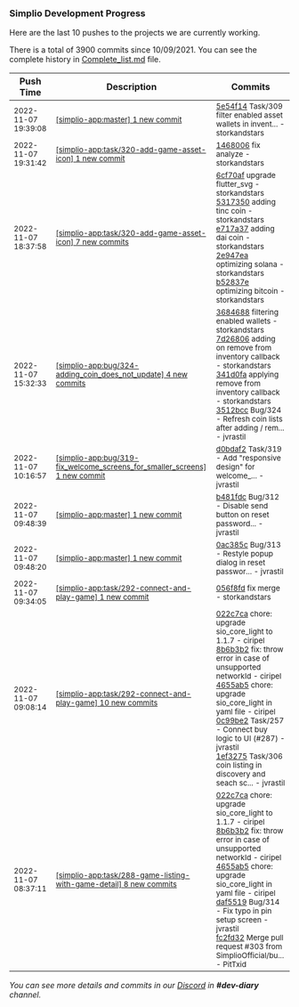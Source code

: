 
### Simplio Development Progress

Here are the last 10 pushes to the projects we are currently working.

There is a total of 3900 commits since 10/09/2021. You can see the complete history in
 [Complete_list.md](Complete_list.md) file.

| Push Time | Description | Commits |
| --- | --- | --- |
| <sub>2022-11-07 19:39:08</sub> | <sub>[[simplio-app:master] 1 new commit](https://github.com/SimplioOfficial/simplio-app/commit/5e54f14fa693b7b2419257f5c18068844fd2325c)</sub> | <sub>[5e54f14](https://github.com/SimplioOfficial/simplio-app/commit/5e54f14fa693b7b2419257f5c18068844fd2325c) Task/309 filter enabled asset wallets in invent... - storkandstars</sub> |
| <sub>2022-11-07 19:31:42</sub> | <sub>[[simplio-app:task/320\-add\-game\-asset\-icon] 1 new commit](https://github.com/SimplioOfficial/simplio-app/commit/14680065e7b507a95f9d7acc2f5d49a1f34709e2)</sub> | <sub>[1468006](https://github.com/SimplioOfficial/simplio-app/commit/14680065e7b507a95f9d7acc2f5d49a1f34709e2) fix analyze - storkandstars</sub> |
| <sub>2022-11-07 18:37:58</sub> | <sub>[[simplio-app:task/320\-add\-game\-asset\-icon] 7 new commits](https://github.com/SimplioOfficial/simplio-app/compare/c43dba1ea00f...2a7db6ebe324)</sub> | <sub>[6cf70af](https://github.com/SimplioOfficial/simplio-app/commit/6cf70af6a56b54d006e053faddad43b296a449fd) upgrade flutter_svg - storkandstars<br>[5317350](https://github.com/SimplioOfficial/simplio-app/commit/5317350221da98a333483db8b61a32d61d8d7f73) adding tinc coin - storkandstars<br>[e717a37](https://github.com/SimplioOfficial/simplio-app/commit/e717a3738577b073d4ae030b53c87379ae7f6259) adding dai coin - storkandstars<br>[2e947ea](https://github.com/SimplioOfficial/simplio-app/commit/2e947ea54da280554239377490a267934abac90b) optimizing solana - storkandstars<br>[b52837e](https://github.com/SimplioOfficial/simplio-app/commit/b52837ee20269b24deabc1c24a530e142e66ec4c) optimizing bitcoin - storkandstars</sub> |
| <sub>2022-11-07 15:32:33</sub> | <sub>[[simplio-app:bug/324\-adding\_coin\_does\_not\_update] 4 new commits](https://github.com/SimplioOfficial/simplio-app/compare/3684688e6627^...3512bcc91fb1)</sub> | <sub>[3684688](https://github.com/SimplioOfficial/simplio-app/commit/3684688e6627331502ff940de882193e877c4ee4) filtering enabled wallets - storkandstars<br>[7d26806](https://github.com/SimplioOfficial/simplio-app/commit/7d26806c3c3bf8adb154fe47f08507c7eda48922) adding on remove from inventory callback - storkandstars<br>[341d0fa](https://github.com/SimplioOfficial/simplio-app/commit/341d0fa699b46ac297f2f48b423ead6c96c10cbb) applying remove from inventory callback - storkandstars<br>[3512bcc](https://github.com/SimplioOfficial/simplio-app/commit/3512bcc91fb1674c126ad96855f448c08f90748a) Bug/324 - Refresh coin lists after adding / rem... - jvrastil</sub> |
| <sub>2022-11-07 10:16:57</sub> | <sub>[[simplio-app:bug/319\-fix\_welcome\_screens\_for\_smaller\_screens] 1 new commit](https://github.com/SimplioOfficial/simplio-app/commit/d0bdaf2d9ad4757f834fea10bb061fc72787644b)</sub> | <sub>[d0bdaf2](https://github.com/SimplioOfficial/simplio-app/commit/d0bdaf2d9ad4757f834fea10bb061fc72787644b) Task/319 - Add "responsive design" for welcome_... - jvrastil</sub> |
| <sub>2022-11-07 09:48:39</sub> | <sub>[[simplio-app:master] 1 new commit](https://github.com/SimplioOfficial/simplio-app/commit/b481fdc99d05567f9df9d09565fb9fcf81e89988)</sub> | <sub>[b481fdc](https://github.com/SimplioOfficial/simplio-app/commit/b481fdc99d05567f9df9d09565fb9fcf81e89988) Bug/312 - Disable send button on reset password... - jvrastil</sub> |
| <sub>2022-11-07 09:48:20</sub> | <sub>[[simplio-app:master] 1 new commit](https://github.com/SimplioOfficial/simplio-app/commit/0ac385c73056c78a37205218ee0a5536badcf4b4)</sub> | <sub>[0ac385c](https://github.com/SimplioOfficial/simplio-app/commit/0ac385c73056c78a37205218ee0a5536badcf4b4) Bug/313 - Restyle popup dialog in reset passwor... - jvrastil</sub> |
| <sub>2022-11-07 09:34:05</sub> | <sub>[[simplio-app:task/292\-connect\-and\-play\-game] 1 new commit](https://github.com/SimplioOfficial/simplio-app/commit/056f8fd263fb1266dc37698b2d11c4483f76b23b)</sub> | <sub>[056f8fd](https://github.com/SimplioOfficial/simplio-app/commit/056f8fd263fb1266dc37698b2d11c4483f76b23b) fix merge - storkandstars</sub> |
| <sub>2022-11-07 09:08:14</sub> | <sub>[[simplio-app:task/292\-connect\-and\-play\-game] 10 new commits](https://github.com/SimplioOfficial/simplio-app/compare/bdf78bdd12f6...c37c201da80d)</sub> | <sub>[022c7ca](https://github.com/SimplioOfficial/simplio-app/commit/022c7ca0b3b8e1a34c47f864f1143487dbc5cf18) chore: upgrade sio_core_light to 1.1.7 - ciripel<br>[8b6b3b2](https://github.com/SimplioOfficial/simplio-app/commit/8b6b3b2ae9c62794f5834820317256e6780d3921) fix: throw error in case of unsupported networkId - ciripel<br>[4655ab5](https://github.com/SimplioOfficial/simplio-app/commit/4655ab52927f7cee5ff4d8e3e14e41a0a3b8cd6a) chore: upgrade sio_core_light in yaml file - ciripel<br>[0c99be2](https://github.com/SimplioOfficial/simplio-app/commit/0c99be22539969416f2cc52c997c56e9c3703fbb) Task/257 - Connect buy logic to UI (#287) - jvrastil<br>[1ef3275](https://github.com/SimplioOfficial/simplio-app/commit/1ef3275c69b6ae37c11a6f5707d0d70f5c8903e0) Task/306 coin listing in discovery and seach sc... - jvrastil</sub> |
| <sub>2022-11-07 08:37:11</sub> | <sub>[[simplio-app:task/288\-game\-listing\-with\-game\-detail] 8 new commits](https://github.com/SimplioOfficial/simplio-app/compare/24ff810e1589...dc10ea725daf)</sub> | <sub>[022c7ca](https://github.com/SimplioOfficial/simplio-app/commit/022c7ca0b3b8e1a34c47f864f1143487dbc5cf18) chore: upgrade sio_core_light to 1.1.7 - ciripel<br>[8b6b3b2](https://github.com/SimplioOfficial/simplio-app/commit/8b6b3b2ae9c62794f5834820317256e6780d3921) fix: throw error in case of unsupported networkId - ciripel<br>[4655ab5](https://github.com/SimplioOfficial/simplio-app/commit/4655ab52927f7cee5ff4d8e3e14e41a0a3b8cd6a) chore: upgrade sio_core_light in yaml file - ciripel<br>[daf5519](https://github.com/SimplioOfficial/simplio-app/commit/daf5519ff0996a523c7e101d6b89d1b7c302161e) Bug/314 - Fix typo in pin setup screen - jvrastil<br>[fc2fd32](https://github.com/SimplioOfficial/simplio-app/commit/fc2fd32cc416871f367b4dcb5a2aae554d8bffec) Merge pull request #303 from SimplioOfficial/bu... - PitTxid</sub> |

_You can see more details and commits in our [Discord](https://discord.gg/aKhjuwZmdP) in **#dev-diary** channel._

